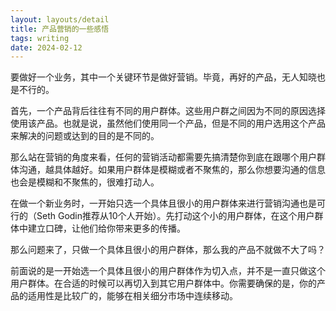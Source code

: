 ```yaml
---
layout: layouts/detail
title: 产品营销的一些感悟
tags: writing
date: 2024-02-12
---
```

要做好一个业务，其中一个关键环节是做好营销。毕竟，再好的产品，无人知晓也是不行的。

首先，一个产品背后往往有不同的用户群体。这些用户群之间因为不同的原因选择使用该产品。也就是说，虽然他们使用同一个产品，但是不同的用户选用这个产品来解决的问题或达到的目的是不同的。

那么站在营销的角度来看，任何的营销活动都需要先搞清楚你到底在跟哪个用户群体沟通，越具体越好。如果用户群体是模糊或者不聚焦的，那么你想要沟通的信息也会是模糊和不聚焦的，很难打动人。

在做一个新业务时，一开始只选一个具体且很小的用户群体来进行营销沟通也是可行的（Seth Godin推荐从10个人开始）。先打动这个小的用户群体，在这个用户群体中建立口碑，让他们给你带来更多的传播。

那么问题来了，只做一个具体且很小的用户群体，那么我的产品不就做不大了吗？

前面说的是一开始选一个具体且很小的用户群体作为切入点，并不是一直只做这个用户群体。在合适的时候可以再切入到其它用户群体中。你需要确保的是，你的产品的适用性是比较广的，能够在相关细分市场中连续移动。